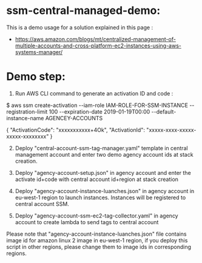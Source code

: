 # ssm-central-managed-demo:
This is a demo usage for a solution explained in this page :
- https://aws.amazon.com/blogs/mt/centralized-management-of-multiple-accounts-and-cross-platform-ec2-instances-using-aws-systems-manager/

# Demo step: 
1. Run AWS CLI command to generate an activation ID and code : 

$ aws ssm create-activation --iam-role IAM-ROLE-FOR-SSM-INSTANCE  --registration-limit 100 --expiration-date 2019-01-19T00:00 --default-instance-name AGENCEY-ACCOUNTS

{
    "ActivationCode": "xxxxxxxxxxx+4Ok",
    "ActivationId": "xxxxx-xxxx-xxxxx-xxxxx-xxxxxxxx"
}

2. Deploy "central-account-ssm-tag-manager.yaml" template in central management account and enter two demo agency account ids at stack creation. 

3. Deploy "agency-account-setup.json" in agency account and enter the activate id+code with central account id+region at stack creation 

4. Deploy "agency-account-instance-luanches.json" in agency account in eu-west-1 region to launch instances. Instances will be registered to central account SSM. 

5. Deploy "agency-account-ssm-ec2-tag-collector.yaml" in agency account to create lambda to send tags to central account 


Please note that "agency-account-instance-luanches.json" file contains image id for amazon linux 2 image in eu-west-1 region, if you deploy this script in other regions, please change them to image ids in corresponding regions. 
